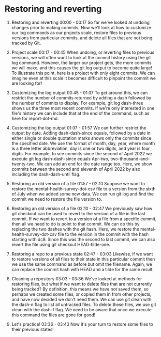 # Restoring and reverting

1. Restoring and reverting
00:00 - 00:17
So far we've looked at undoing changes prior to making commits. Now we'll look at how to customize our log commands as our projects scale, restore files to previous versions from particular commits, and delete all files that are not being tracked by Git.

2. Project scale
00:17 - 00:45
When undoing, or reverting files to previous versions, we will often want to look at the commit history using the git log command. However, the larger our project gets, the more commits we will make, and this causes the git log output to become quite large! To illustrate this point, here is a project with only eight commits. We can imagine even at this scale it becomes difficult to pinpoint the commit we are looking for!

3. Customizing the log output
00:45 - 01:07
To get around this, we can restrict the number of commits returned by adding a dash followed by the number of commits to display. For example, git log dash-three shows us the three most recent commits. If we're only interested in one file's history we can include that at the end of the command, such as here for report-dot-md.

4. Customizing the log output
01:07 - 01:57
We can further restrict the output by date. Adding dash-dash-since equals, followed by a date in either single or double quotation marks shows only the commits since the specified date. We use the format of month, day, year, where month is a three letter abbreviation, day is one or two digits, and year is four digits. For example, to see commits since the second of April 2022 we execute git log dash-dash-since equals Apr-two, two-thousand-and-twenty-two. We can add an end for the date range too. Here, we show commits between the second and eleventh of April 2022 by also including the dash-dash-until flag.

5. Restoring an old version of a file
01:57 - 02:10
Suppose we want to restore the mental-health-survey-dot-csv file to a version from the sixth of July when we added some new data. We can run git log and find the commit we need to restore the file version to.

6. Restoring an old version of a file
02:10 - 02:47
We previously saw how git checkout can be used to revert to the version of a file in the last commit. If we want to revert to a version of a file from a specific commit, then all we need to do is point to that commit. We can do this by replacing the two dashes with the git hash. Here, we restore the mental-health-survey-dot-csv file to the version in the commit with the hash starting with dc9. Since this was the second to last commit, we can also revert the file using git checkout HEAD-tilde-one.

7. Restoring a repo to a previous state
02:47 - 03:03
Likewise, if we want to restore versions of all files to their state in this particular commit then we use the same command as before but omit the filename. Again, we can replace the commit hash with HEAD and a tilde for the same result.

8. Cleaning a repository
03:03 - 03:36
We've looked at methods for restoring files, but what if we want to delete files that are not currently being tracked? By definition, this means we have not saved them, so perhaps we created some files, or copied them in from other projects, and have now decided we don't need them. We can use git clean with the dash-n flag to list all untracked files. To delete these files, we use git clean with the dash-f flag. We need to be aware that once we execute this command the files are gone for good!

9. Let's practice!
03:36 - 03:43
Now it's your turn to restore some files to their previous states!